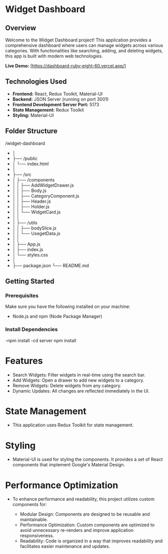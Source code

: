 # Widget Dashboard

## Overview

Welcome to the Widget Dashboard project! This application provides a comprehensive dashboard where users can manage widgets across various categories. With functionalities like searching, adding, and deleting widgets, this app is built with modern web technologies.

**Live Demo:** [https://dashboard-ruby-eight-60.vercel.app/]

## Technologies Used

- **Frontend:** React, Redux Toolkit, Material-UI
- **Backend:** JSON Server (running on port 3001)
- **Frontend Development Server Port:** 5173
- **State Management:** Redux Toolkit
- **Styling:** Material-UI

## Folder Structure

/widget-dashboard
- │
- ├── /public
- │ └── index.html
- │
- ├── /src
- │ ├── /components
- │ │ ├── AddWidgetDrawer.js
- │ │ ├── Body.js
- │ │ ├── CategoryComponent.js
- │ │ ├── Header.js
- │ │ ├── Holder.js
- │ │ └── WidgetCard.js
- │ │
- │ ├── /utils
- │ │ ├── bodySlice.js
- │ │ └── UsegetData.js
- │ │
- │ ├── App.js
- │ ├── index.js
- │ └── styles.css
- │
- ├── package.json
  └── README.md


## Getting Started

### Prerequisites

Make sure you have the following installed on your machine:

- Node.js and npm (Node Package Manager)

### Install Dependencies

-npm install
-cd server
npm install
# Features
- Search Widgets: Filter widgets in real-time using the search bar.
- Add Widgets: Open a drawer to add new widgets to a category.
- Remove Widgets: Delete widgets from any category.
- Dynamic Updates: All changes are reflected immediately in the UI.
# State Management
- This application uses Redux Toolkit for state management. 
# Styling
- Material-UI is used for styling the components. It provides a set of React components that implement Google's Material Design.
# Performance Optimization
- To enhance performance and readability, this project utilizes custom components for:

    - Modular Design: Components are designed to be reusable and maintainable.
    - Performance Optimization: Custom components are optimized to avoid unnecessary re-renders and improve application responsiveness.
    - Readability: Code is organized in a way that improves readability and facilitates easier maintenance and updates.